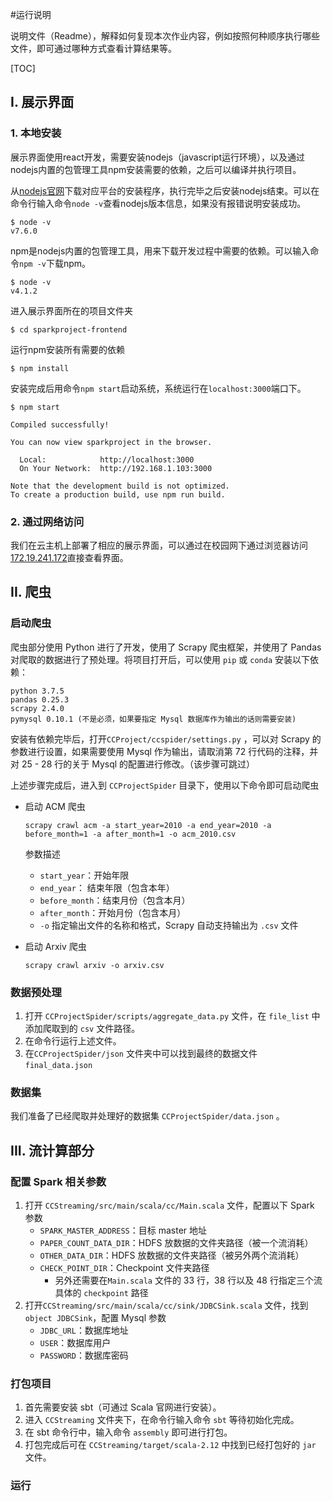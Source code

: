 #运行说明 

说明文件（Readme），解释如何复现本次作业内容，例如按照何种顺序执行哪些文件，即可通过哪种方式查看计算结果等。

[TOC]

## I. 展示界面

### 1. 本地安装

展示界面使用react开发，需要安装nodejs（javascript运行环境），以及通过nodejs内置的包管理工具npm安装需要的依赖，之后可以编译并执行项目。

从[nodejs官网](https://nodejs.org/en/)下载对应平台的安装程序，执行完毕之后安装nodejs结束。可以在命令行输入命令`node -v`查看nodejs版本信息，如果没有报错说明安装成功。

```
$ node -v
v7.6.0
```

npm是nodejs内置的包管理工具，用来下载开发过程中需要的依赖。可以输入命令`npm -v`下载npm。

```
$ node -v
v4.1.2
```

进入展示界面所在的项目文件夹

```
$ cd sparkproject-frontend
```

运行npm安装所有需要的依赖

```
$ npm install
```

安装完成后用命令`npm start`启动系统，系统运行在`localhost:3000`端口下。

```
$ npm start

Compiled successfully!

You can now view sparkproject in the browser.

  Local:            http://localhost:3000
  On Your Network:  http://192.168.1.103:3000

Note that the development build is not optimized.
To create a production build, use npm run build.
```



### 2. 通过网络访问

我们在云主机上部署了相应的展示界面，可以通过在校园网下通过浏览器访问[172.19.241.172](http://172.19.241.172)直接查看界面。

## II. 爬虫

### 启动爬虫

爬虫部分使用 Python 进行了开发，使用了 Scrapy 爬虫框架，并使用了 Pandas 对爬取的数据进行了预处理。将项目打开后，可以使用 `pip` 或 `conda` 安装以下依赖：

```
python 3.7.5
pandas 0.25.3
scrapy 2.4.0
pymysql 0.10.1 (不是必须，如果要指定 Mysql 数据库作为输出的话则需要安装)
```

安装有依赖完毕后，打开`CCProject/ccspider/settings.py` ，可以对 Scrapy 的参数进行设置，如果需要使用 Mysql 作为输出，请取消第 72 行代码的注释，并对 25 - 28 行的关于 Mysql 的配置进行修改。（该步骤可跳过）

上述步骤完成后，进入到 `CCProjectSpider` 目录下，使用以下命令即可启动爬虫

- 启动 ACM 爬虫

    ```shell
    scrapy crawl acm -a start_year=2010 -a end_year=2010 -a before_month=1 -a after_month=1 -o acm_2010.csv
    ```
    
    参数描述
    
    - `start_year`：开始年限
    - `end_year`： 结束年限（包含本年）
    - `before_month`：结束月份（包含本月）
    - `after_month`：开始月份（包含本月）
    - `-o` 指定输出文件的名称和格式，Scrapy 自动支持输出为 `.csv` 文件
    
- 启动 Arxiv 爬虫

    ```shell
    scrapy crawl arxiv -o arxiv.csv
    ```

### 数据预处理

1. 打开 `CCProjectSpider/scripts/aggregate_data.py` 文件，在 `file_list` 中添加爬取到的 `csv` 文件路径。
2. 在命令行运行上述文件。
3. 在`CCProjectSpider/json` 文件夹中可以找到最终的数据文件 `final_data.json` 

### 数据集

我们准备了已经爬取并处理好的数据集  `CCProjectSpider/data.json` 。

## III. 流计算部分

### 配置 Spark 相关参数

1. 打开 `CCStreaming/src/main/scala/cc/Main.scala` 文件，配置以下 Spark 参数
   - `SPARK_MASTER_ADDRESS`：目标 master 地址
   - `PAPER_COUNT_DATA_DIR`：HDFS 放数据的文件夹路径（被一个流消耗）
   - `OTHER_DATA_DIR`：HDFS 放数据的文件夹路径（被另外两个流消耗）
   - `CHECK_POINT_DIR`：Checkpoint 文件夹路径
     - 另外还需要在`Main.scala` 文件的 33 行，38 行以及 48 行指定三个流具体的 `checkpoint` 路径
2. 打开`CCStreaming/src/main/scala/cc/sink/JDBCSink.scala` 文件，找到 `object JDBCSink`，配置 Mysql 参数
   - `JDBC_URL`：数据库地址
   - `USER`：数据库用户
   - `PASSWORD`：数据库密码

### 打包项目

1. 首先需要安装 sbt（可通过 Scala 官网进行安装）。
2. 进入 `CCStreaming` 文件夹下，在命令行输入命令 `sbt` 等待初始化完成。
3. 在 sbt 命令行中，输入命令 `assembly` 即可进行打包。
4. 打包完成后可在 `CCStreaming/target/scala-2.12` 中找到已经打包好的 `jar` 文件。

### 运行
